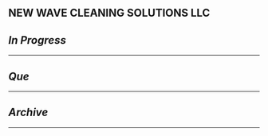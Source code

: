## NEW WAVE CLEANING SOLUTIONS LLC

## *In Progress*

--------------------

## *Que*

-----------------------------------
## *Archive*

-----------------------------------
